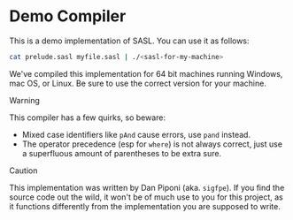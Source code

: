 # Demo Compiler

This is a demo implementation of SASL. You can use it as follows:

```bash
cat prelude.sasl myfile.sasl | ./<sasl-for-my-machine>
```

We've compiled this implementation for 64 bit machines running Windows, mac OS, or Linux. Be sure to use the correct version for your machine.

> [!WARNING]
> This compiler has a few quirks, so beware:
> - Mixed case identifiers like `pAnd` cause errors, use `pand` instead.
> - The operator precedence (esp for `where`) is not always correct, just use a superfluous amount of parentheses to be extra sure.

> [!CAUTION]
> This implementation was written by Dan Piponi (aka. `sigfpe`). If you find the source code out the wild, it won't be of much use to you for this project, as it functions differently from the implementation you are supposed to write.
